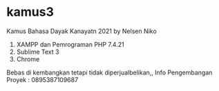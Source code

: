# kamus3
Kamus Bahasa Dayak Kanayatn 2021 by Nelsen Niko
1. XAMPP dan Pemrograman PHP 7.4.21
2. Sublime Text 3
3. Chrome

Bebas di kembangkan tetapi tidak diperjualbelikan,,
Info Pengembangan Proyek : 0895387109687
